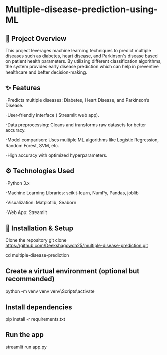 # Multiple-disease-prediction-using-ML 
## 📌 Project Overview

This project leverages machine learning techniques to predict multiple diseases such as diabetes, heart disease, and Parkinson's disease based on patient health parameters.
By utilizing different classification algorithms, the system provides early disease prediction which can help in preventive healthcare and better decision-making.

## ✨ Features
-Predicts multiple diseases: Diabetes, Heart Disease, and Parkinson’s Disease.

-User-friendly interface ( Streamlit web app).

-Data preprocessing: Cleans and transforms raw datasets for better accuracy.

-Model comparison: Uses multiple ML algorithms like Logistic Regression, Random Forest, SVM, etc.

-High accuracy with optimized hyperparameters.

## ⚙️ Technologies Used
-Python 3.x

-Machine Learning Libraries: scikit-learn, NumPy, Pandas, joblib

-Visualization: Matplotlib, Seaborn

-Web App: Streamlit

## 🚀 Installation & Setup
Clone the repository
git clone https://github.com/Deekshagowda25/multiple-disease-prediction.git

cd multiple-disease-prediction
## Create a virtual environment (optional but recommended)
python -m venv venv
venv\Scripts\activate       
## Install dependencies
pip install -r requirements.txt
## Run the app 
streamlit run app.py
